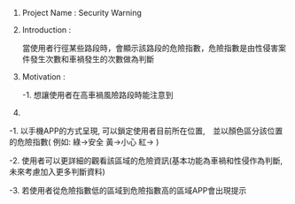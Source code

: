 1. Project Name : Security Warning

2. Introduction : 

	當使用者行徑某些路段時，會顯示該路段的危險指數，危險指數是由性侵害案件發生次數和車禍發生的次數做為判斷
    

3. Motivation :

    -1. 想讓使用者在高車禍風險路段時能注意到
    
    
    
4. 

  -1. 以手機APP的方式呈現, 可以鎖定使用者目前所在位置,　並以顏色區分該位置的危險指數( 例如: 綠->安全 黃->小心 紅-> )

  -2. 使用者可以更詳細的觀看該區域的危險資訊(基本功能為車禍和性侵作為判斷, 未來考慮加入更多判斷資料)
  
  -3. 若使用者從危險指數低的區域到危險指數高的區域APP會出現提示
	
	










